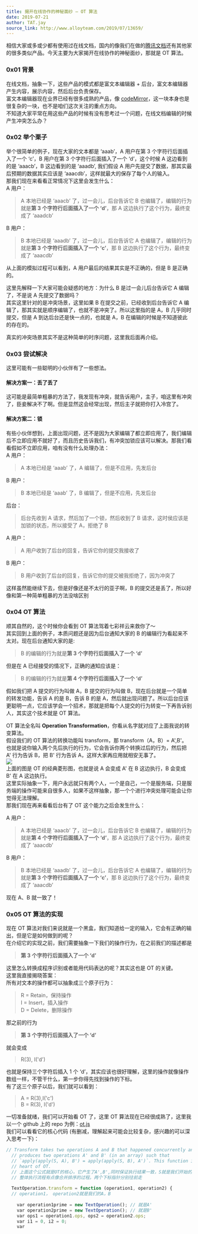 ```yaml
---
title: 揭开在线协作的神秘面纱 – OT 算法
date: 2019-07-21
author: TAT.jay
source_link: http://www.alloyteam.com/2019/07/13659/
---
```


<!-- {% raw %} - for jekyll -->

相信大家或多或少都有使用过在线文档，国内的像我们在做的[腾讯文档](http://https//docs.qq.com/desktop/ "腾讯文档")还有其他家的很多类似产品。今天主要为大家揭开在线协作的神秘面纱，那就是 OT 算法。

### 0x01 背景

在线文档，抽象一下，这些产品的模式都是富文本编辑器 + 后台，富文本编辑器产生内容，展示内容，然后后台负责保存。  
富文本编辑器现在业界已经有很多成熟的产品，像 [codeMirror](https://codemirror.net/ "codeMirror")，这一块本身也是很复杂的一块，也不是咱们这次关注的重点方向。  
不知道大家平常在用这些产品的时候有没有思考过一个问题，在线文档编辑的时候产生冲突怎么办？

### 0x02 举个栗子

举个很简单的例子，现在大家的文本都是 ‘aaab’，A 用户在第 3 个字符行后面插入了一个 ‘c’，B 用户在第 3 个字符行后面插入了一个 ‘d’，这个时候 A 这边看到的是 ‘aaacb’，B 这边看到的是 ‘aaadb’, 我们假设 A 用户先提交了数据，那其实最后预期的数据其实应该是 ‘aaacdb’，这样就最大的保存了每个人的输入。  
那我们现在来看看正常情况下这里会发生什么：  
A 用户：

> A 本地已经是 ‘aaacb’ 了，过一会儿，后台告诉它 B 也编辑了，编辑的行为就是**第 3 个字符行后面插入了一个 ‘d’**，那 A 这边执行了这个行为，最终变成了 ‘aaadcb’

B 用户：

> B 本地已经是 ‘aaadb’ 了，过一会儿，后台告诉它 A 也编辑了，编辑的行为就是**第 3 个字符行后面插入了一个 ‘c’**，那 B 这边执行了这个行为，最终变成了 ‘aaacdb’

从上面的模拟过程可以看到，A 用户最后的结果其实是不正确的，但是 B 是正确的。

这里先解释一下大家可能会疑惑的地方：为什么 B 是过一会儿后台告诉它 A 编辑了，不是说 A 先提交了数据吗？  
其实这里针对的是冲突场景，这里如果 B 在提交之前，已经收到后台告诉它 A 编辑了，那其实就是顺序编辑了，也就不是冲突了。所以这里指的是 A，B 几乎同时提交，但是 A 到达后台还是快一点的，也就是 A，B 在编辑的时候是不知道彼此的存在的。

真实的冲突场景其实不是这种简单的时序问题，这里我后面再介绍。

### 0x03 尝试解决

这里可能有一些聪明的小伙伴有了一些想法。

#### 解决方案一：丢了丢了

这可能是最简单粗暴的方法了，我发现有冲突，就告诉用户，主子，咱这里有冲突了，臣妾解决不了啊。但是显然这会经常出现，然后主子就把你打入冷宫了。

#### 解决方案二：锁

有些小伙伴想到，上面出现问题，还不是因为大家编辑了都立即应用了，我们编辑后不立即应用不就好了，而且历史告诉我们，有冲突加锁应该可以解决。那我们看看假如不立即应用，咱有没有什么处理办法：  
A 用户：

> A 本地已经是 ‘aaab’ 了，A 编辑了，但是不应用，先发后台

B 用户：

> B 本地已经是 ‘aaab’ 了，B 编辑了，但是不应用，先发后台

后台：

> 后台先收到 A 请求，然后加了一个锁，然后收到了 B 请求，这时侯应该是加锁的状态，所以接受了 A，拒绝了 B

A 用户：

> A 用户收到了后台的回复，告诉它你的提交我接收了

B 用户：

> B 用户收到了后台的回复，告诉它你的提交被我拒绝了，因为冲突了

这样虽然能继续下去，但是好像还是不太行的亚子啊，B 的提交还是丢了，所以好像和第一种简单粗暴的方法没啥区别

### 0x04 OT 算法

顺其自然的，这个时候你会看到 OT 算法驾着七彩祥云来救你了～  
其实回到上面的例子，本质问题还是因为后台通知大家的 B 的编辑行为看起来不太对。现在后台通知大家的是:

> B 的编辑的行为就是**第 3 个字符行后面插入了一个 ‘d’**

但是在 A 已经接受的情况下，正确的通知应该是：

> B 的编辑的行为就是**第 4 个字符行后面插入了一个 ‘d’**

假如我们把 A 提交的行为叫做 A，B 提交的行为叫做 B，现在后台就是一个简单的转发功能，告诉 A 的是 B，告诉 B 的是 A，然后就出现问题了。所以后台应该更聪明一点，它应该学会一个招术，那就是把每个人提交的行为转变一下再告诉别人，其实这个技术就是 OT 算法。

OT 算法全名叫 **Operation Transformation**，你看从名字就对应了上面我说的转变算法。  
假设我们的 OT 算法的转换功能叫 transform，那 transform（A，B）= A',B'。  
也就是说你输入两个先后执行的行为，它会告诉你两个转换过后的行为，然后把 A' 行为告诉 B，把 B' 行为告诉 A，这样大家再应用就相安无事了。  
![](http://www.alloyteam.com/wp-content/uploads/2019/07/0973dffd-399c-48e9-8fcf-77ff3a6809e6-272x300.png)  
上面的图是 OT 的经典菱形图，也就是说 A 会变成 A' 在 B 这边执行，B 会变成 B' 在 A 这边执行。  
这里实际抽象一下，用户永远就只有两个人，一个是自己，一个是服务端，只是服务端的操作可能来自很多人，如果不这样抽象，那一个个进行冲突处理可能会让你觉得无法理解。  
那我们现在再来看看后台有了 OT 这个能力之后会发生什么：

A 用户：

> A 本地已经是 ‘aaacb’ 了，过一会儿，后台告诉它 B 也编辑了，编辑的行为就是**第 4 个字符行后面插入了一个 ‘d’**，那 A 这边执行了这个行为，最终变成了 ‘aaacdb’

B 用户：

> B 本地已经是 ‘aaadb’ 了，过一会儿，后台告诉它 A 也编辑了，编辑的行为就是**第 3 个字符行后面插入了一个 ‘c’**，那 B 这边执行了这个行为，最终变成了 ‘aaacdb’

现在 A、B 就一致了！

### 0x05 OT 算法的实现

现在 OT 算法对我们来说就是一个黑盒，我们知道给一定的输入，它会有正确的输出，但是它是如何做到的呢？  
在介绍它的实现之前，我们需要抽象一下我们的操作行为，在之前我们的描述都是

> **第 3 个字符行后面插入了一个 ‘d’**

这里怎么转换成程序识别或者能用代码表达的呢？其实这也是 OT 的关键。  
这里我直接揭晓答案：  
所有对文本的操作都可以抽象成三个原子行为：

> R = Retain，保持操作  
> I = Insert，插入操作  
> D = Delete，删除操作

那之前的行为

> **第 3 个字符行后面插入了一个 ‘d’**

就会变成

> R(3), I('d')

也就是保持三个字符后插入 1 个 ‘d’，其实应该也很好理解，这里的操作就像操作数组一样，不管干什么，第一步你得先找到操作的下标。  
有了这三个原子以后，我们就可以看到：

> A = R(3),I('c')  
> B = R(3), I('d')

一切准备就绪，我们可以开始看 OT 了，这里 OT 算法现在已经很成熟了，这里我以一个 github 上的 repo 为例：[ot.js](https://github.com/Operational-Transformation/ot.js "ot.js")  
我们可以看看它的核心代码 (有删减，理解起来可能会比较复杂，感兴趣的可以深入思考一下)：

```javascript
// Transform takes two operations A and B that happened concurrently and
  // produces two operations A' and B' (in an array) such that
  // `apply(apply(S, A), B') = apply(apply(S, B), A')`. This function is the
  // heart of OT.
  // 上面这个公式就是OT的核心，它产生了A',B',同时保证执行结果一致，S就是我们开始的状态，可以把这个和菱形图对应起来
  // 整体执行流程有点像合并排序的过程。两个下标指针分别往前走
 
  TextOperation.transform = function (operation1, operation2) {
  // operation1， operation2就是我们的A，B
 
    var operation1prime = new TextOperation(); // 就是A'
    var operation2prime = new TextOperation(); // 就是B'
    var ops1 = operation1.ops, ops2 = operation2.ops;
    var i1 = 0, i2 = 0;
    var
```


<!-- {% endraw %} - for jekyll -->